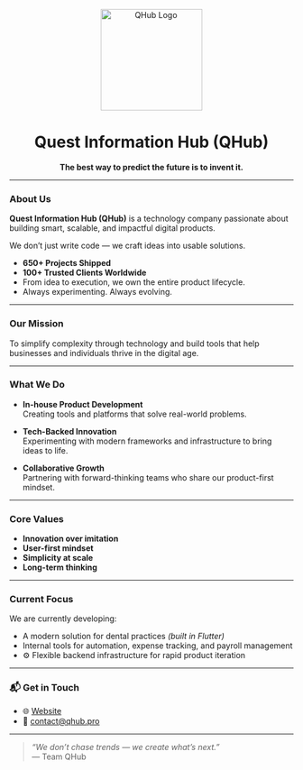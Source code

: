 <p align="center">
  <img src="https://qhub.pro/wp-content/uploads/2024/08/new-qhub-logo-1.png" alt="QHub Logo" width="180"/>
</p>

<h1 align="center">Quest Information Hub (QHub)</h1>

<p align="center"><strong>The best way to predict the future is to invent it.</strong></p>

---

### About Us
**Quest Information Hub (QHub)** is a technology company passionate about building smart, scalable, and impactful digital products.

We don’t just write code — we craft ideas into usable solutions.

-  **650+ Projects Shipped**
-  **100+ Trusted Clients Worldwide**
-  From idea to execution, we own the entire product lifecycle.
-  Always experimenting. Always evolving.

---

### Our Mission
To simplify complexity through technology and build tools that help businesses and individuals thrive in the digital age.

---

### What We Do
- **In-house Product Development**  
  Creating tools and platforms that solve real-world problems.

- **Tech-Backed Innovation**  
  Experimenting with modern frameworks and infrastructure to bring ideas to life.

- **Collaborative Growth**  
  Partnering with forward-thinking teams who share our product-first mindset.

---

### Core Values
- **Innovation over imitation**
- **User-first mindset**
- **Simplicity at scale**
- **Long-term thinking**

---

### Current Focus
We are currently developing:
-  A modern solution for dental practices *(built in Flutter)*
-  Internal tools for automation, expense tracking, and payroll management
- ⚙ Flexible backend infrastructure for rapid product iteration

---

### 📬 Get in Touch
- 🌐 [Website](https://qhub.pro)
- 📧 contact@qhub.pro

---

> _“We don’t chase trends — we create what’s next.”_  
> — Team QHub

